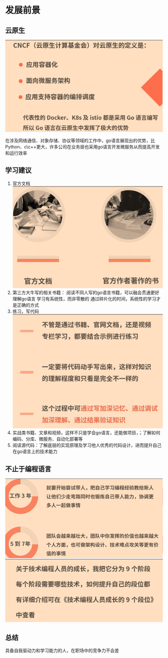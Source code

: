 # 发展前景


## 云原生
![](img/速通_22_发展前景0.png)

在涉及网络通信、对象存储、协议等领域的工作中，go语言展现出的优势，比Python、c\c++更大，许多公司在业务层也采用go语言开发微服务从而提高开发和运行效率

## 学习建议
1. 官方文档
![](img/速通_22_发展前景1.png)
2. 第三方大牛写的相关书籍： 阅读不同人写的go语言书籍，可以融会贯通更好理解go语言
学习有系统性，而非零散的
通过碎片化的时间，系统性的学习才是正确的方式
3. 练习，写代码
 ![](img/速通_22_发展前景2.png)
4. 实战类书籍、文章和视频，这样不只是学会go语言，还能做项目，；了解如何编码、分库、微服务、自动化部署等
5. 阅读源代码：了解底层的实现原理及学习他人优秀的代码设计，进而提升自己在go语言上的技术能力
## 不止于编程语言
![](img/速通_22_发展前景3.png)
![](img/速通_22_发展前景4.png)
## 总结
具备自我驱动力和学习能力的人，在职场中的竞争力不会差

